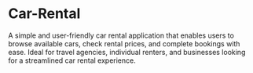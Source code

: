 ﻿# Car-Rental
A simple and user-friendly car rental application that enables users to browse available cars, check rental prices, and complete bookings with ease. Ideal for travel agencies, individual renters, and businesses looking for a streamlined car rental experience.
